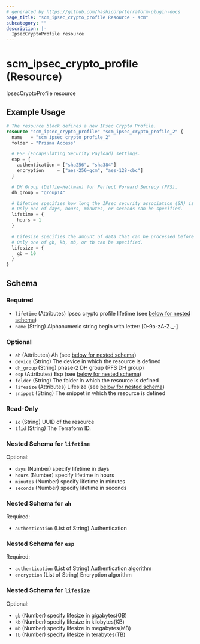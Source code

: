 ```yaml
---
# generated by https://github.com/hashicorp/terraform-plugin-docs
page_title: "scm_ipsec_crypto_profile Resource - scm"
subcategory: ""
description: |-
  IpsecCryptoProfile resource
---
```


# scm_ipsec_crypto_profile (Resource)

IpsecCryptoProfile resource

## Example Usage

```terraform
# The resource block defines a new IPsec Crypto Profile.
resource "scm_ipsec_crypto_profile" "scm_ipsec_crypto_profile_2" {
  name   = "scm_ipsec_crypto_profile_2"
  folder = "Prisma Access"

  # ESP (Encapsulating Security Payload) settings.
  esp = {
    authentication = ["sha256", "sha384"]
    encryption     = ["aes-256-gcm", "aes-128-cbc"]
  }

  # DH Group (Diffie-Hellman) for Perfect Forward Secrecy (PFS).
  dh_group = "group14"

  # Lifetime specifies how long the IPsec security association (SA) is valid.
  # Only one of days, hours, minutes, or seconds can be specified.
  lifetime = {
    hours = 1
  }

  # Lifesize specifies the amount of data that can be processed before the SA expires.
  # Only one of gb, kb, mb, or tb can be specified.
  lifesize = {
    gb = 10
  }
}
```

<!-- schema generated by tfplugindocs -->
## Schema

### Required

- `lifetime` (Attributes) Ipsec crypto profile lifetime (see [below for nested schema](#nestedatt--lifetime))
- `name` (String) Alphanumeric string begin with letter: [0-9a-zA-Z._-]

### Optional

- `ah` (Attributes) Ah (see [below for nested schema](#nestedatt--ah))
- `device` (String) The device in which the resource is defined
- `dh_group` (String) phase-2 DH group (PFS DH group)
- `esp` (Attributes) Esp (see [below for nested schema](#nestedatt--esp))
- `folder` (String) The folder in which the resource is defined
- `lifesize` (Attributes) Lifesize (see [below for nested schema](#nestedatt--lifesize))
- `snippet` (String) The snippet in which the resource is defined

### Read-Only

- `id` (String) UUID of the resource
- `tfid` (String) The Terraform ID.

<a id="nestedatt--lifetime"></a>
### Nested Schema for `lifetime`

Optional:

- `days` (Number) specify lifetime in days
- `hours` (Number) specify lifetime in hours
- `minutes` (Number) specify lifetime in minutes
- `seconds` (Number) specify lifetime in seconds


<a id="nestedatt--ah"></a>
### Nested Schema for `ah`

Required:

- `authentication` (List of String) Authentication


<a id="nestedatt--esp"></a>
### Nested Schema for `esp`

Required:

- `authentication` (List of String) Authentication algorithm
- `encryption` (List of String) Encryption algorithm


<a id="nestedatt--lifesize"></a>
### Nested Schema for `lifesize`

Optional:

- `gb` (Number) specify lifesize in gigabytes(GB)
- `kb` (Number) specify lifesize in kilobytes(KB)
- `mb` (Number) specify lifesize in megabytes(MB)
- `tb` (Number) specify lifesize in terabytes(TB)
